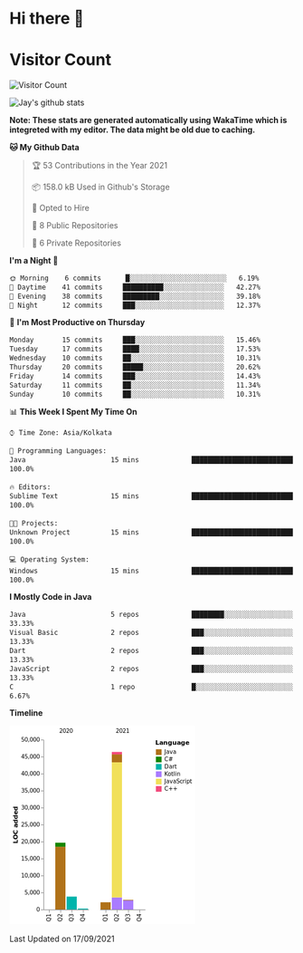 # Hi there 👋 

# Visitor Count
![Visitor Count](https://profile-counter.glitch.me/jay-buddhdev/count.svg)

![Jay's github stats](https://github-readme-stats.vercel.app/api?username=jay-buddhdev&show_icons=true&theme=chartreuse-dark)

**Note: These stats are generated automatically using WakaTime which is integreted with my editor. The data might be old due to caching.**

<!--START_SECTION:waka-->
**🐱 My Github Data** 

> 🏆 53 Contributions in the Year 2021
 > 
> 📦 158.0 kB Used in Github's Storage 
 > 
> 💼 Opted to Hire
 > 
> 📜 8 Public Repositories 
 > 
> 🔑 6 Private Repositories  
 > 
**I'm a Night 🦉** 

```text
🌞 Morning    6 commits      █░░░░░░░░░░░░░░░░░░░░░░░░   6.19% 
🌆 Daytime    41 commits     ██████████░░░░░░░░░░░░░░░   42.27% 
🌃 Evening    38 commits     █████████░░░░░░░░░░░░░░░░   39.18% 
🌙 Night      12 commits     ███░░░░░░░░░░░░░░░░░░░░░░   12.37%

```
📅 **I'm Most Productive on Thursday** 

```text
Monday       15 commits     ███░░░░░░░░░░░░░░░░░░░░░░   15.46% 
Tuesday      17 commits     ████░░░░░░░░░░░░░░░░░░░░░   17.53% 
Wednesday    10 commits     ██░░░░░░░░░░░░░░░░░░░░░░░   10.31% 
Thursday     20 commits     █████░░░░░░░░░░░░░░░░░░░░   20.62% 
Friday       14 commits     ███░░░░░░░░░░░░░░░░░░░░░░   14.43% 
Saturday     11 commits     ██░░░░░░░░░░░░░░░░░░░░░░░   11.34% 
Sunday       10 commits     ██░░░░░░░░░░░░░░░░░░░░░░░   10.31%

```


📊 **This Week I Spent My Time On** 

```text
⌚︎ Time Zone: Asia/Kolkata

💬 Programming Languages: 
Java                     15 mins             █████████████████████████   100.0%

🔥 Editors: 
Sublime Text             15 mins             █████████████████████████   100.0%

🐱‍💻 Projects: 
Unknown Project          15 mins             █████████████████████████   100.0%

💻 Operating System: 
Windows                  15 mins             █████████████████████████   100.0%

```

**I Mostly Code in Java** 

```text
Java                     5 repos             ████████░░░░░░░░░░░░░░░░░   33.33% 
Visual Basic             2 repos             ███░░░░░░░░░░░░░░░░░░░░░░   13.33% 
Dart                     2 repos             ███░░░░░░░░░░░░░░░░░░░░░░   13.33% 
JavaScript               2 repos             ███░░░░░░░░░░░░░░░░░░░░░░   13.33% 
C                        1 repo              █░░░░░░░░░░░░░░░░░░░░░░░░   6.67%

```


**Timeline**

![Chart not found](https://raw.githubusercontent.com/jay-buddhdev/jay-buddhdev/master/charts/bar_graph.png) 


 Last Updated on 17/09/2021
<!--END_SECTION:waka-->


